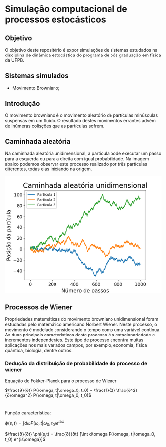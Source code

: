 # Simulação computacional de processos estocásticos

## Objetivo

O objetivo deste repositório é expor simulações de sistemas estudados na disciplina de dinâmica estocástica do programa de pós graduação em física da UFPB.

## Sistemas simulados
- Movimento Browniano;

## Introdução
O movimento browniano é o movimento aleatório de partículas minúsculas suspensas em um fluido. O resultado destes movimentos errantes advém de inúmeras colisções que as partículas sofrem.

## Caminhada aleatória

Na caminhada aleatória unidimensional, a partícula pode executar um passo para a esquerda ou para a direita com igual probabilidade. Na imagem abaixo podemos observar este processo realizado por três partículas diferentes, todas elas iniciando na origem.

![Logo do Markdown](img/Caminhada_aleatoria.png)

## Processos de Wiener

Propriedades matemáticas do movimento browniano unidimensional foram estudadas pelo matemático americano Norbert Wiener. Neste processo, o movimento é modelado considerando o tempo como uma variável contínua. As duas principais características deste processo é a estacionariedade e incrementos independentes. Este tipo de processo encontra muitas aplicações nos mais variados campos, por exemplo, economia, física quântica, biologia, dentre outros.

### Dedução da distribuição de probabilidade do processo de wiener

Equação de Fokker-Planck para o processo de Wiener

$\frac{∂}{∂t} P(\omega, t|\omega_0, t_0) = \frac{1}{2} \frac{∂^2}{∂\omega^2} P(\omega, t|\omega_0, t_0)$  

#

Função característica:

$\phi(s,t) = \int d\omega P(\omega, t|\omega_0, t_0) e^{is\omega}$ 

$\frac{∂}{∂t} \phi(s,t) = \frac{∂}{∂t} [\int d\omega P(\omega, t|\omega_0, t_0) e^{is\omega}]$